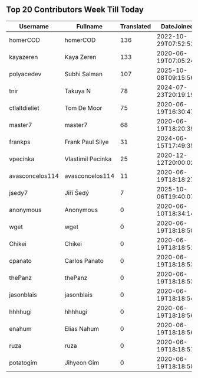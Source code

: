 ## Top 20 Contributors Week Till Today ##
|Username|Fullname|Translated|DateJoined|Language|
|--------|--------|----------|----------|-------|
|homerCOD|homerCOD|136|2022-10-29T07:52:53.|sr|
|kayazeren|Kaya Zeren|133|2020-06-19T07:05:24Z|tr|
|polyacedev|Subhi Salman|107|2025-10-08T09:15:56.|ar|
|tnir|Takuya N|78|2024-07-23T20:19:19.|ja|
|ctlaltdieliet|Tom De Moor|75|2020-06-19T16:30:47Z|nl|
|master7|master7|68|2020-06-19T18:20:39.|pl|
|frankps|Frank Paul Silye|31|2024-06-15T17:49:35.|nb_NO|
|vpecinka|Vlastimil Pecinka|25|2020-12-12T20:00:02.|cs|
|avasconcelos114|avasconcelos114|11|2020-06-19T18:18:27Z|ko|
|jsedy7|Jiří Šedý|7|2025-10-06T19:40:07.|cs|
|anonymous|Anonymous|0|2020-06-10T18:34:14.||
|wget|wget|0|2020-06-19T18:18:50Z|ro|
|Chikei|Chikei|0|2020-06-19T18:18:51Z|zh_Hant|
|cpanato|Carlos Panato|0|2020-06-19T18:18:53Z||
|thePanz|thePanz|0|2020-06-19T18:18:53Z||
|jasonblais|jasonblais|0|2020-06-19T18:18:54Z||
|hhhhugi|hhhhugi|0|2020-06-19T18:18:56.||
|enahum|Elias  Nahum|0|2020-06-19T18:18:56Z|es|
|ruza|ruza|0|2020-06-19T18:18:57.||
|potatogim|Jihyeon Gim|0|2020-06-19T18:18:58.|ko|
